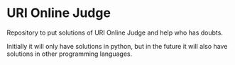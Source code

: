 # URI Online Judge

Repository to put solutions of URI Online Judge and help who has doubts.

Initially it will only have solutions in python, but in the future it will also have solutions in other programming languages.
